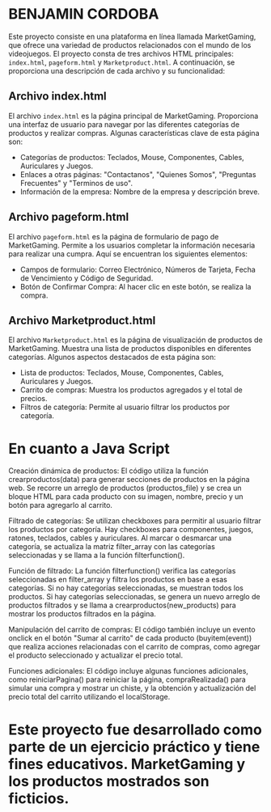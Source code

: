 # BENJAMIN CORDOBA

Este proyecto consiste en una plataforma en línea llamada MarketGaming, que ofrece una variedad de productos relacionados con el mundo de los videojuegos. El proyecto consta de tres archivos HTML principales: `index.html`, `pageform.html` y `Marketproduct.html`. A continuación, se proporciona una descripción de cada archivo y su funcionalidad:

## Archivo index.html

El archivo `index.html` es la página principal de MarketGaming. Proporciona una interfaz de usuario para navegar por las diferentes categorías de productos y realizar compras. Algunas características clave de esta página son:

- Categorías de productos: Teclados, Mouse, Componentes, Cables, Auriculares y Juegos.
- Enlaces a otras páginas: "Contactanos", "Quienes Somos", "Preguntas Frecuentes" y "Terminos de uso".
- Información de la empresa: Nombre de la empresa y descripción breve.

## Archivo pageform.html

El archivo `pageform.html` es la página de formulario de pago de MarketGaming. Permite a los usuarios completar la información necesaria para realizar una cumpra. Aquí se encuentran los siguientes elementos:

- Campos de formulario: Correo Electrónico, Números de Tarjeta, Fecha de Vencimiento y Código de Seguridad.
- Botón de Confirmar Compra: Al hacer clic en este botón, se realiza la compra.

## Archivo Marketproduct.html

El archivo `Marketproduct.html` es la página de visualización de productos de MarketGaming. Muestra una lista de productos disponibles en diferentes categorías. Algunos aspectos destacados de esta página son:

- Lista de productos: Teclados, Mouse, Componentes, Cables, Auriculares y Juegos.
- Carrito de compras: Muestra los productos agregados y el total de precios.
- Filtros de categoría: Permite al usuario filtrar los productos por categoría.


# En cuanto a Java Script 
Creación dinámica de productos: El código utiliza la función crearproductos(data) para generar secciones de productos en la página web. Se recorre un arreglo de productos (productos_file) y se crea un bloque HTML para cada producto con su imagen, nombre, precio y un botón para agregarlo al carrito.

Filtrado de categorías: Se utilizan checkboxes para permitir al usuario filtrar los productos por categoría. Hay checkboxes para componentes, juegos, ratones, teclados, cables y auriculares. Al marcar o desmarcar una categoría, se actualiza la matriz filter_array con las categorías seleccionadas y se llama a la función filterfunction().

Función de filtrado: La función filterfunction() verifica las categorías seleccionadas en filter_array y filtra los productos en base a esas categorías. Si no hay categorías seleccionadas, se muestran todos los productos. Si hay categorías seleccionadas, se genera un nuevo arreglo de productos filtrados y se llama a crearproductos(new_products) para mostrar los productos filtrados en la página.

Manipulación del carrito de compras: El código también incluye un evento onclick en el botón "Sumar al carrito" de cada producto (buyitem(event)) que realiza acciones relacionadas con el carrito de compras, como agregar el producto seleccionado y actualizar el precio total.

Funciones adicionales: El código incluye algunas funciones adicionales, como reiniciarPagina() para reiniciar la página, compraRealizada() para simular una compra y mostrar un chiste, y la obtención y actualización del precio total del carrito utilizando el localStorage.

# Este proyecto fue desarrollado como parte de un ejercicio práctico y tiene fines educativos. MarketGaming y los productos mostrados son ficticios.
